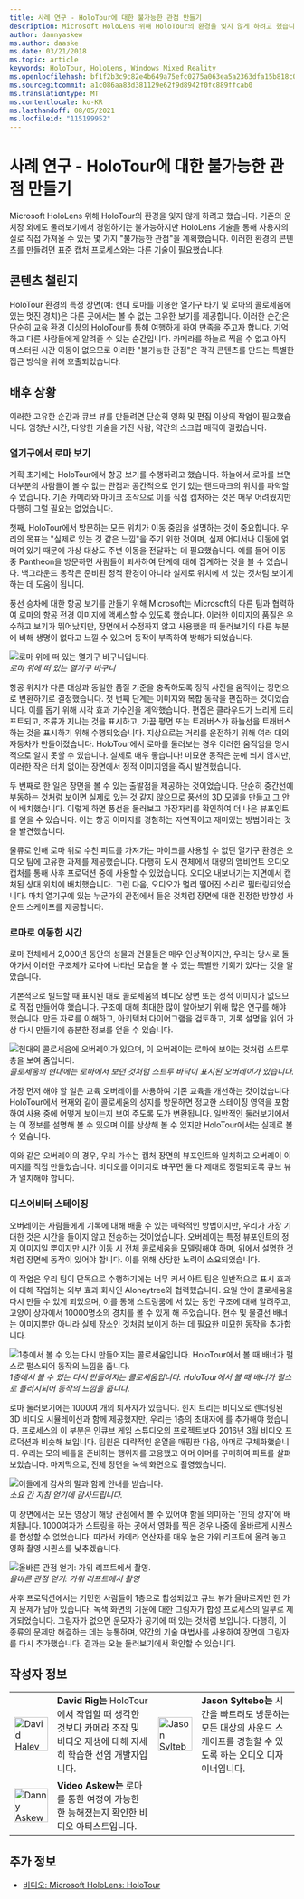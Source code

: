 ```yaml
---
title: 사례 연구 - HoloTour에 대한 불가능한 관점 만들기
description: Microsoft HoloLens 위해 HoloTour의 환경을 잊지 않게 하려고 했습니다. 기존의 중지점 외에도 몇 가지 "불가능한 관점"을 계획했습니다.
author: dannyaskew
ms.author: daaske
ms.date: 03/21/2018
ms.topic: article
keywords: HoloTour, HoloLens, Windows Mixed Reality
ms.openlocfilehash: bf1f2b3c9c82e4b649a75efc0275a063ea5a2363dfa15b818c0159b947f6b515
ms.sourcegitcommit: a1c086aa83d381129e62f9d8942f0fc889ffcab0
ms.translationtype: MT
ms.contentlocale: ko-KR
ms.lasthandoff: 08/05/2021
ms.locfileid: "115199952"
---
```

# <a name="case-study---creating-impossible-perspectives-for-holotour"></a>사례 연구 - HoloTour에 대한 불가능한 관점 만들기

Microsoft HoloLens 위해 HoloTour의 환경을 잊지 않게 하려고 했습니다. 기존의 운치장 외에도 둘러보기에서 경험하기는 불가능하지만 HoloLens 기술을 통해 사용자의실로 직접 가져올 수 있는 몇 가지 "불가능한 관점"을 계획했습니다. 이러한 환경의 콘텐츠를 만들려면 표준 캡처 프로세스와는 다른 기술이 필요했습니다.

## <a name="the-content-challenge"></a>콘텐츠 챌린지

HoloTour 환경의 특정 장면(예: 현대 로마를 이용한 열기구 타기 및 로마의 콜로세움에 있는 멋진 경치)은 다른 곳에서는 볼 수 없는 고유한 보기를 제공합니다. 이러한 순간은 단순히 교육 환경 이상의 HoloTour를 통해 여행하게 하여 만족을 주고자 합니다. 기억하고 다른 사람들에게 알려줄 수 있는 순간입니다. 카메라를 하늘로 찍을 수 없고 아직 마스터된 시간 이동이 없으므로 이러한 "불가능한 관점"은 각각 콘텐츠를 만드는 특별한 접근 방식을 위해 호출되었습니다.

## <a name="behind-the-scenes"></a>배후 상황

이러한 고유한 순간과 큐브 뷰를 만들려면 단순히 영화 및 편집 이상의 작업이 필요했습니다. 엄청난 시간, 다양한 기술을 가진 사람, 약간의 스크럽 매직이 걸렸습니다.

### <a name="viewing-rome-from-a-hot-air-balloon"></a>열기구에서 로마 보기

계획 초기에는 HoloTour에서 항공 보기를 수행하려고 했습니다. 하늘에서 로마를 보면 대부분의 사람들이 볼 수 없는 관점과 공간적으로 인기 있는 랜드마크의 위치를 파악할 수 있습니다. 기존 카메라와 마이크 조작으로 이를 직접 캡처하는 것은 매우 어려웠지만 다행히 그럴 필요는 없었습니다.

첫째, HoloTour에서 방문하는 모든 위치가 이동 중임을 설명하는 것이 중요합니다. 우리의 목표는 "실제로 있는 것 같은 느낌"을 주기 위한 것이며, 실제 어디서나 이동에 얽매여 있기 때문에 가상 대상도 주변 이동을 전달하는 데 필요했습니다. 예를 들어 이동 중 Pantheon을 방문하면 사람들이 퇴사하여 단계에 대해 집계하는 것을 볼 수 있습니다. 백그라운드 동작은 준비된 정적 환경이 아니라 실제로 위치에 서 있는 것처럼 보이게 하는 데 도움이 됩니다.

풍선 승차에 대한 항공 보기를 만들기 위해 Microsoft는 Microsoft의 다른 팀과 협력하여 로마의 항공 전경 이미지에 액세스할 수 있도록 했습니다. 이러한 이미지의 품질은 우수하고 보기가 뛰어났지만, 장면에서 수정하지 않고 사용했을 때 둘러보기의 다른 부분에 비해 생명이 없다고 느낄 수 있으며 동작이 부족하여 방해가 되었습니다. 


![로마 위에 떠 있는 열기구 바구니입니다.](images/hotairballoon1-300px.png)<br>
*로마 위에 떠 있는 열기구 바구니*

항공 위치가 다른 대상과 동일한 품질 기준을 충족하도록 정적 사진을 움직이는 장면으로 변환하기로 결정했습니다. 첫 번째 단계는 이미지와 복합 동작을 편집하는 것이었습니다. 이를 돕기 위해 시각 효과 가수인을 계약했습니다. 편집은 클라우드가 느리게 드리프트되고, 조류가 지나는 것을 표시하고, 가끔 평면 또는 트래버스가 하늘선을 트래버스하는 것을 표시하기 위해 수행되었습니다. 지상으로는 거리를 운전하기 위해 여러 대의 자동차가 만들어졌습니다. HoloTour에서 로마를 둘러보는 경우 이러한 움직임을 명시적으로 알지 못할 수 있습니다. 실제로 매우 좋습니다! 미묘한 동작은 눈에 띄지 않지만, 이러한 작은 터치 없이는 장면에서 정적 이미지임을 즉시 발견했습니다.

두 번째로 한 일은 장면을 볼 수 있는 출발점을 제공하는 것이었습니다. 단순히 중간선에 부동하는 것처럼 보이면 실제로 있는 것 같지 않으므로 풍선의 3D 모델을 만들고 그 안에 배치했습니다. 이렇게 하면 풍선을 둘러보고 가장자리를 확인하여 더 나은 뷰포인트를 얻을 수 있습니다. 이는 항공 이미지를 경험하는 자연적이고 재미있는 방법이라는 것을 발견했습니다.

물류로 인해 로마 위로 수천 피트를 가져가는 마이크를 사용할 수 없던 열기구 환경은 오디오 팀에 고유한 과제를 제공했습니다. 다행히 도시 전체에서 대량의 앰비언트 오디오 캡처를 통해 사후 프로덕션 중에 사용할 수 있었습니다. 오디오 내보내기는 지면에서 캡처된 상대 위치에 배치했습니다. 그런 다음, 오디오가 멀리 떨어진 소리로 필터링되었습니다. 마치 열기구에 있는 누군가의 관점에서 들은 것처럼 장면에 대한 진정한 방향성 사운드 스케이프를 제공합니다.

### <a name="time-traveling-to-ancient-rome"></a>로마로 이동한 시간

로마 전체에서 2,000년 동안의 성물과 건물들은 매우 인상적이지만, 우리는 당시로 돌아가서 이러한 구조체가 로마에 나타난 모습을 볼 수 있는 특별한 기회가 있다는 것을 알았습니다.

기본적으로 빌드할 때 표시된 대로 콜로세움의 비디오 장면 또는 정적 이미지가 없으므로 직접 만들어야 했습니다. 구조에 대해 최대한 많이 알아보기 위해 많은 연구를 해야 했습니다. 만든 자료를 이해하고, 아키텍처 다이어그램을 검토하고, 기록 설명을 읽어 가상 다시 만들기에 충분한 정보를 얻을 수 있습니다. 

![현대의 콜로세움에 오버레이가 있으며, 이 오버레이는 로마에 보이는 것처럼 스트루층을 보여 줌입니다.](images/rome-colosseum-overlay-500px.png)<br>
*콜로세움의 현대에는 로마에서 보던 것처럼 스트루 바닥이 표시된 오버레이가 있습니다.*

가장 먼저 해야 할 일은 교육 오버레이를 사용하여 기존 교육을 개선하는 것이었습니다. HoloTour에서 현재와 같이 콜로세움의 성지를 방문하면 정교한 스테이징 영역을 포함하여 사용 중에 어떻게 보이는지 보여 주도록 도가 변환됩니다. 일반적인 둘러보기에서는 이 정보를 설명해 볼 수 있으며 이를 상상해 볼 수 있지만 HoloTour에서는 실제로 볼 수 있습니다.

이와 같은 오버레이의 경우, 우리 가수는 캡처 장면의 뷰포인트와 일치하고 오버레이 이미지를 직접 만들었습니다. 비디오를 이미지로 바꾸면 둘 다 제대로 정렬되도록 큐브 뷰가 일치해야 합니다.

### <a name="staging-the-gladiator-fight"></a>디스어비터 스테이징

오버레이는 사람들에게 기록에 대해 배울 수 있는 매력적인 방법이지만, 우리가 가장 기대한 것은 시간을 들이지 않고 전송하는 것이었습니다. 오버레이는 특정 뷰포인트의 정지 이미지일 뿐이지만 시간 이동 시 전체 콜로세움을 모델링해야 하며, 위에서 설명한 것처럼 장면에 동작이 있어야 합니다. 이를 위해 상당한 노력이 소요되었습니다.

이 작업은 우리 팀이 단독으로 수행하기에는 너무 커서 아트 팀은 일반적으로 표시 효과에 대해 작업하는 외부 효과 회사인 Aloneytree와 협력했습니다. 요일 안에 콜로세움을 다시 만들 수 있게 되었으며, 이를 통해 스트링룸에 서 있는 동안 구조에 대해 알려주고, 고양이 상자에서 10000명소의 경치를 볼 수 있게 해 주었습니다. 현수 및 물결선 배너는 이미지뿐만 아니라 실제 장소인 것처럼 보이게 하는 데 필요한 미묘한 동작을 추가합니다.

![1층에서 볼 수 있는 다시 만들어지는 콜로세움입니다. HoloTour에서 볼 때 배너가 펄스로 펄스되어 동작의 느낌을 줍니다.](images/recreated-colosseum-holotour-500px.png)<br>
*1층에서 볼 수 있는 다시 만들어지는 콜로세움입니다. HoloTour에서 볼 때 배너가 펄스로 플러시되어 동작의 느낌을 줍니다.*

로마 둘러보기에는 1000여 개의 퇴사자가 있습니다. 힌지 트리는 비디오로 렌더링된 3D 비디오 시뮬레이션과 함께 제공했지만, 우리는 1층의 초대자에 를 추가해야 했습니다. 프로세스의 이 부분은 인큐브 게임 스튜디오의 프로젝트보다 2016년 3월 비디오 프로덕션과 비슷해 보입니다. 팀원은 대략적인 운열을 매핑한 다음, 아머로 구체화했습니다. 우리는 모의 배틀을 준비하는 행위자를 고용했고 아머 아머를 구매하여 파트를 살펴보았습니다. 마지막으로, 전체 장면을 녹색 화면으로 촬영했습니다.

![이들에게 감사의 말과 함께 안내를 받습니다.](images/green-screen-gladiators-holotour-500px.jpg)<br>
*소요 간 지침 얻기에 감사드립니다.*

이 장면에서는 모든 영상이 해당 관점에서 볼 수 있어야 함을 의미하는 '힌의 상자'에 배치됩니다. 1000여자가 스트링을 하는 곳에서 영화를 찍은 경우 나중에 올바르게 시퀀스를 합성할 수 없었습니다. 따라서 카메라 연산자를 매우 높은 가위 리프트에 올려 놓고 영화 촬영 시퀀스를 낮추겠습니다.

![올바른 관점 얻기: 가위 리프트에서 촬영.](images/scissor-lift-holotour-500px.jpg)<br>
*올바른 관점 얻기: 가위 리프트에서 촬영*

사후 프로덕션에서는 기민한 사람들이 1층으로 합성되었고 큐브 뷰가 올바르지만 한 가지 문제가 남아 있습니다. 녹색 화면의 기운에 대한 그림자가 합성 프로세스의 일부로 제거되었습니다. 그림자가 없으면 운모자가 공기에 떠 있는 것처럼 보입니다. 다행히, 이 종류의 문제만 해결하는 데는 능통하며, 약간의 기술 마법사를 사용하여 장면에 그림자를 다시 추가했습니다. 결과는 오늘 둘러보기에서 확인할 수 있습니다.

## <a name="about-the-authors"></a>작성자 정보

<table style="border:0">
<tr>
<td style="border:0" width="60px"> <img alt="David Haley" width="60" height="60" src="images/haley.png" /></td>
<td style="border:0" width="408"> <b>David Rig는</b> HoloTour에서 작업할 때 생각한 것보다 카메라 조작 및 비디오 재생에 대해 자세히 학습한 선임 개발자입니다.</td>

<td style="border:0" width="60px"> <img alt="Jason Syltebo" width="60" height="60" src="images/syltebo.png" /></td>
<td style="border:0" width="408"> <b>Jason Syltebo는</b> 시간을 빠트려도 방문하는 모든 대상의 사운드 스케이프를 경험할 수 있도록 하는 오디오 디자이너입니다.</td>
</tr>
<tr>
<td style="border:0" width="60px"> <img alt="Danny Askew" width="60" height="60" src="images/askew.png" /></td>
<td style="border:0" width="408"> <b>Video Askew는</b> 로마를 통한 여정이 가능한 한 능해졌는지 확인한 비디오 아티스트입니다.</td>

<td style="border:0" width="60px"></td>
<td style="border:0" width="408"></td>
</tr>
</table>


## <a name="see-also"></a>추가 정보
* [비디오: Microsoft HoloLens: HoloTour](https://www.youtube.com/watch?v=pLd9WPlaMpY)
